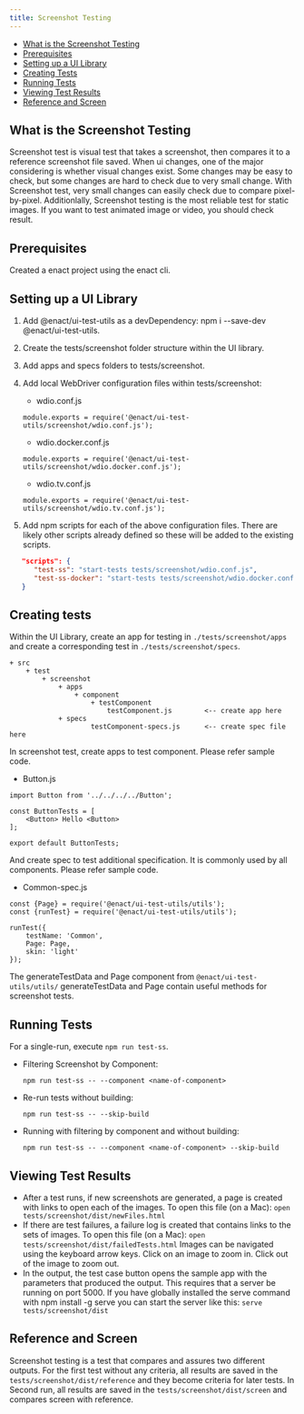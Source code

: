 ```yaml
---
title: Screenshot Testing
---
```

<nav role="navigation" class="page-toc">

- [What is the Screenshot Testing](#what-is-the-screenshot-testing)
- [Prerequisites](#prerequisites)
- [Setting up a UI Library](#setting-up-a-ui-library)
- [Creating Tests](#creating-tests)
- [Running Tests](#running-tests)
- [Viewing Test Results](#viewing-test-results)
- [Reference and Screen](#reference-and-screen)

</nav>

## What is the Screenshot Testing
Screenshot test is visual test that takes a screenshot, then compares it to a reference screenshot file saved. When ui changes, one of the major considering is whether visual changes exist. Some changes may be easy to check, but some changes are hard to check due to very small change. With Screenshot test, very small changes can easily check due to compare pixel-by-pixel. Additionlally, Screenshot testing is the most reliable test for static images. If you want to test animated image or video, you should check result.

## Prerequisites
Created a enact project using the enact cli.

## Setting up a UI Library
1. Add @enact/ui-test-utils as a devDependency: npm i --save-dev @enact/ui-test-utils.

2. Create the tests/screenshot folder structure within the UI library.

3. Add apps and specs folders to tests/screenshot.

4. Add local WebDriver configuration files within tests/screenshot:

	- wdio.conf.js 
	```JS
	module.exports = require('@enact/ui-test-utils/screenshot/wdio.conf.js');
	```

	- wdio.docker.conf.js
	```JS
	module.exports = require('@enact/ui-test-utils/screenshot/wdio.docker.conf.js');
	```

	- wdio.tv.conf.js
	```JS
	module.exports = require('@enact/ui-test-utils/screenshot/wdio.tv.conf.js');
	```

5. Add npm scripts for each of the above configuration files. There are likely other scripts already defined so these will be added to the existing scripts.
```JSON
   "scripts": {
	  "test-ss": "start-tests tests/screenshot/wdio.conf.js",
	  "test-ss-docker": "start-tests tests/screenshot/wdio.docker.conf.js",
   }
```

## Creating tests
Within the UI Library, create an app for testing in `./tests/screenshot/apps` and create a corresponding test in `./tests/screenshot/specs`.

	+ src
		+ test
			+ screenshot
				+ apps
					+ component
						+ testComponent
							testComponent.js		<-- create app here
				+ specs
						testComponent-specs.js		<-- create spec file here

In screenshot test, create apps to test component. Please refer sample code.
* Button.js

```JS
import Button from '../../../../Button';

const ButtonTests = [
	<Button> Hello <Button>
];

export default ButtonTests;
```
And create spec to test additional specification. It is commonly used by all components. Please refer sample code.
* Common-spec.js

```JS
const {Page} = require('@enact/ui-test-utils/utils');
const {runTest} = require('@enact/ui-test-utils/utils');

runTest({
	testName: 'Common',
	Page: Page,
	skin: 'light'
});
```
The generateTestData and Page component from `@enact/ui-test-utils/utils/` generateTestData and Page contain useful methods for screenshot tests.

## Running Tests
For a single-run, execute `npm run test-ss`. 

* Filtering Screenshot by Component:

	`npm run test-ss -- --component <name-of-component>`

* Re-run tests without building:

	`npm run test-ss -- --skip-build`

* Running with filtering by component and without building:

	`npm run test-ss -- --component <name-of-component> --skip-build`

## Viewing Test Results
* After a test runs, if new screenshots are generated, a page is created with links to open each of the images. To open this file (on a Mac): `open tests/screenshot/dist/newFiles.html`
* If there are test failures, a failure log is created that contains links to the sets of images. To open this file (on a Mac): `open tests/screenshot/dist/failedTests.html`
Images can be navigated using the keyboard arrow keys. Click on an image to zoom in. Click out of the image to zoom out.
* In the output, the test case button opens the sample app with the parameters that produced the output. This requires that a server be running on port 5000. If you have globally installed the serve command with npm install -g serve you can start the server like this: `serve tests/screenshot/dist`

## Reference and Screen
Screenshot testing is a test that compares and assures two different outputs. For the first test without any criteria, all results are saved in the `tests/screenshot/dist/reference` and they become criteria for later tests. In Second run, all results are saved in the `tests/screenshot/dist/screen` and compares screen with reference.